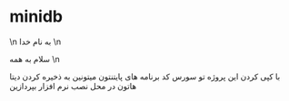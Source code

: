 # minidb
\n
به نام خدا
\n

سلام به همه
\n

با کپی کردن این پروژه تو سورس کد برنامه های پایتنتون میتونین به ذخیره کردن دیتا هاتون در محل نصب نرم افزار بپردازین
